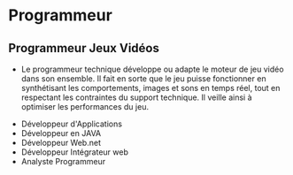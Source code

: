 # Programmeur #
## Programmeur Jeux Vidéos
* Le programmeur technique développe ou adapte le moteur de jeu vidéo dans son ensemble. Il fait en sorte que le jeu puisse fonctionner en synthétisant les comportements, images et sons en temps réel, tout en respectant les contraintes du support technique. Il veille ainsi à optimiser les performances du jeu.
- Développeur d'Applications
- Développeur en JAVA
- Développeur Web.net
- Développeur Intégrateur web
- Analyste Programmeur
